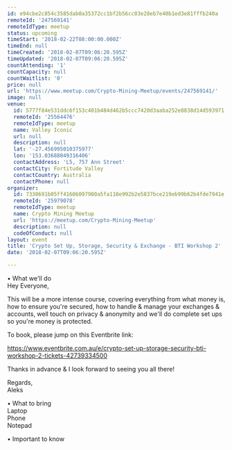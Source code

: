 ```yaml
---
id: e94cbe2c854c3585dab0a35372cc1bf2b56cc03e28eb7e40b1ed3e81fffb240a
remoteId: '247569141'
remoteIdType: meetup
status: upcoming
timeStart: '2018-02-22T08:00:00.000Z'
timeEnd: null
timeCreated: '2018-02-07T09:06:20.595Z'
timeUpdated: '2018-02-07T09:06:20.595Z'
countAttending: '1'
countCapacity: null
countWaitlist: '0'
price: null
url: 'https://www.meetup.com/Crypto-Mining-Meetup/events/247569141/'
image: null
venue:
  id: 5777f84e531ddc6f153c401b484d462b5ccc7420d3aaba252e8838d14d593971
  remoteId: '25564476'
  remoteIdType: meetup
  name: Valley Iconic
  url: null
  description: null
  lat: '-27.456995010375977'
  lon: '153.03688049316406'
  contactAddress: 'L5, 757 Ann Street'
  contactCity: Fortitude Valley
  contactCountry: Australia
  contactPhone: null
organizer:
  id: 7330691b05ff41606097980a5fa110e992b2e5837bce219eb99b62b4fde7941e
  remoteId: '25979078'
  remoteIdType: meetup
  name: Crypto Mining Meetup
  url: 'https://meetup.com/Crypto-Mining-Meetup'
  description: null
  codeOfConduct: null
layout: event
title: 'Crypto Set Up, Storage, Security & Exchange - BTI Workshop 2'
date: '2018-02-07T09:06:20.595Z'

---
```

<p>• What we'll do<br/>Hey Everyone,</p> <p>This will be a more intense course, covering everything from what money is, how to ensure you're secured, how to handle &amp; manage your exchanges &amp; accounts, well touch on privacy &amp; anonymity and we'll do complete set ups so you're money is protected.</p> <p>To book, please jump on this Eventbrite link:</p> <p><a href="https://www.eventbrite.com.au/e/crypto-set-up-storage-security-bti-workshop-2-tickets-42739334500" class="linkified">https://www.eventbrite.com.au/e/crypto-set-up-storage-security-bti-workshop-2-tickets-42739334500</a></p> <p>Thanks in advance &amp; I look forward to seeing you all there!</p> <p>Regards,<br/>Aleks</p> <p>• What to bring<br/>Laptop<br/>Phone<br/>Notepad</p> <p>• Important to know</p>
